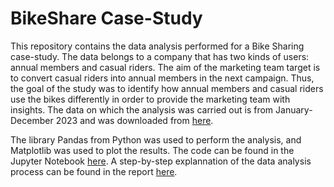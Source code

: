 # BikeShare Case-Study

This repository contains the data analysis performed for a Bike Sharing case-study. The data belongs to a company that has two kinds of users: annual members and casual riders. The aim of the marketing team target is to convert casual riders into annual members in the next campaign. Thus, the goal of the study was to identify how annual members and casual riders use the bikes differently in order to provide the marketing team with insights. The data on which the analysis was carried out is from January-December 2023 and was downloaded from [here](https://divvy-tripdata.s3.amazonaws.com/index.html).

The library Pandas from Python was used to perform the analysis, and Matplotlib was used to plot the results. The code can be found in the Jupyter Notebook [here](https://github.com/SummerKassem/BikeShareCS/blob/main/PythonCode/bike_share_analysis.html). A step-by-step explannation of the data analysis process can be found in the report [here](https://github.com/SummerKassem/BikeShareCS/blob/main/Report/Report.pdf).
